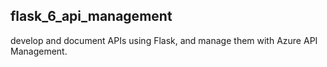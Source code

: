 ## flask_6_api_management
develop and document APIs using Flask, and manage them with Azure API Management.
